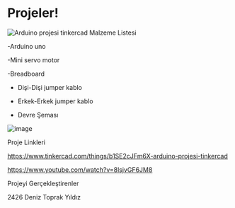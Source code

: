 # Projeler!
![Arduino projesi tinkercad](https://github.com/Deniztr35/Projeler/assets/134064855/a0825dce-80de-46de-b445-16fec5ca9560)
Malzeme Listesi

-Arduino uno

-Mini servo motor

-Breadboard

- Dişi-Dişi jumper kablo

- Erkek-Erkek jumper kablo


- Devre Şeması

![image](https://github.com/Deniztr35/Projeler/assets/134064855/0c63afe3-2ce2-4c39-8ad2-4ac22f3c9bca)

Proje Linkleri

https://www.tinkercad.com/things/b1SE2cJFm6X-arduino-projesi-tinkercad

https://www.youtube.com/watch?v=8lsjvGF6JM8

Projeyi Gerçekleştirenler

2426 Deniz Toprak Yıldız

